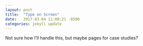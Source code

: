 ```yaml
---
layout: post
title:  "Type on Screen"
date:   2017-03-04 11:00:21 -0500
categories: jekyll update
---
```

Not sure how I’ll handle this, but maybe pages for case studies?
